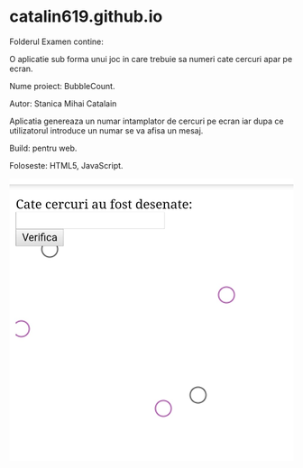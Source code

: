 # catalin619.github.io

Folderul Examen contine:

O aplicatie sub forma unui joc in care trebuie sa numeri cate cercuri apar pe ecran.

Nume proiect: BubbleCount.

Autor: Stanica Mihai Catalain

Aplicatia genereaza un numar intamplator de cercuri pe ecran iar dupa ce utilizatorul introduce un numar se va afisa un mesaj.

Build: pentru web.

Foloseste: HTML5, JavaScript.

![](imagine/pozica.jpg)
